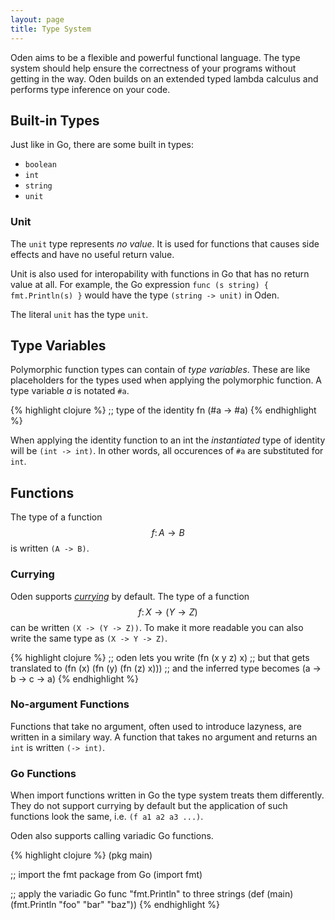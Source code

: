 ```yaml
---
layout: page
title: Type System
---
```


Oden aims to be a flexible and powerful functional language. The
type system should help ensure the correctness of your programs
without getting in the way. Oden builds on an extended typed lambda
calculus and performs type inference on your code.

## Built-in Types

Just like in Go, there are some built in types:

* `boolean`
* `int`
* `string`
* `unit`

### Unit

The `unit` type represents *no value*. It is used for functions that
causes side effects and have no useful return value.

Unit is also used for interopability with functions in Go that has no
return value at all. For example, the Go expression `func (s string) {
fmt.Println(s) }` would have the type `(string -> unit)` in Oden.

The literal `unit` has the type `unit`.

## Type Variables

Polymorphic function types can contain of *type variables*. These are like
placeholders for the types used when applying the polymorphic function. A
type variable *a* is notated `#a`.

{% highlight clojure %}
;; type of the identity fn
(#a -> #a)
{% endhighlight %}

When applying the identity function to an int the *instantiated* type
of identity will be `(int -> int)`. In other words, all occurences of `#a` are
substituted for `int`.

## Functions

The type of a function $$f\colon A \to B$$ is written `(A -> B)`.

### Currying

Oden supports [*currying*](https://en.wikipedia.org/wiki/Currying)
by default. The type of a function $$f\colon X \to (Y \to Z)$$ can be
written `(X -> (Y -> Z))`. To make it more readable you can also write the same
type as `(X -> Y -> Z)`.

{% highlight clojure %}
;; oden lets you write
(fn (x y z) x)
;; but that gets translated to
(fn (x) (fn (y) (fn (z) x)))
;; and the inferred type becomes
(a -> b -> c -> a)
{% endhighlight %}

### No-argument Functions

Functions that take no argument, often used to introduce lazyness, are written
in a similary way. A function that takes no argument and returns an `int` is
written `(-> int)`.

### Go Functions

When import functions written in Go the type system treats them differently.
They do not support currying by default but the application of such functions
look the same, i.e. `(f a1 a2 a3 ...)`.

Oden also supports calling variadic Go functions.

{% highlight clojure %}
(pkg main)

;; import the fmt package from Go
(import fmt)

;; apply the variadic Go func "fmt.Println" to three strings
(def (main) (fmt.Println "foo" "bar" "baz"))
{% endhighlight %}

<script type="text/javascript" src="http://cdn.mathjax.org/mathjax/latest/MathJax.js?config=TeX-AMS-MML_HTMLorMML"></script>
